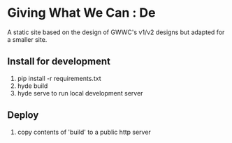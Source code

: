Giving What We Can : De
=======================

A static site based on the design of GWWC's v1/v2 designs
but adapted for a smaller site.


Install for development
-----------------------
1) pip install -r requirements.txt
2) hyde build
3) hyde serve to run local development server


Deploy
------
1) copy contents of 'build' to a public http server
